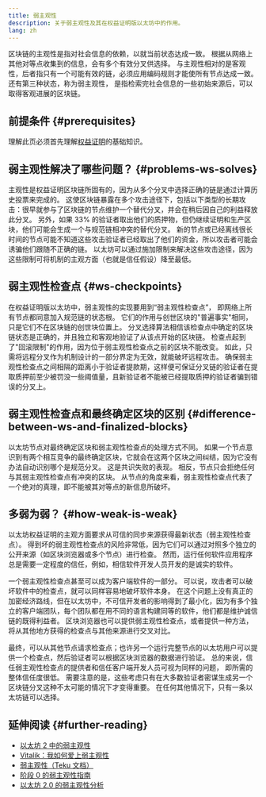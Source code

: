 ```yaml
---
title: 弱主观性
description: 关于弱主观性及其在权益证明版以太坊中的作用。
lang: zh
---
```


区块链的主观性是指对社会信息的依赖，以就当前状态达成一致。 根据从网络上其他对等点收集到的信息，会有多个有效分叉供选择。 与主观性相对的是客观性，后者指只有一个可能有效的链，必须应用编码规则才能使所有节点达成一致。 还有第三种状态，称为弱主观性， 是指检索完社会信息的一些初始来源后，可以取得客观进展的区块链。

## 前提条件 {#prerequisites}

理解此页必须首先理解[权益证明](/developers/docs/consensus-mechanisms/pos/)的基础知识。

## 弱主观性解决了哪些问题？ {#problems-ws-solves}

主观性是权益证明区块链所固有的，因为从多个分叉中选择正确的链是通过计算历史投票来完成的。 这使区块链暴露在多个攻击途径下，包括以下类型的长期攻击：很早就参与了区块链的节点维护一个替代分叉，并会在稍后因自己的利益释放此分叉。 另外，如果 33% 的验证者取出他们的质押物，但仍继续证明和生产区块，他们可能会生成一个与规范链相冲突的替代分叉。 新的节点或已经离线很长时间的节点可能不知道这些攻击验证者已经取出了他们的资金，所以攻击者可能会诱骗他们跟随不正确的链。 以太坊可以通过施加限制来解决这些攻击途径，因为这些限制可将机制的主观方面（也就是信任假设）降至最低。

## 弱主观性检查点 {#ws-checkpoints}

在权益证明版以太坊中，弱主观性的实现要用到“弱主观性检查点”， 即网络上所有节点都同意加入规范链的状态根。 它们的作用与创世区块的"普遍事实"相同，只是它们不在区块链的创世块位置上。 分叉选择算法相信该检查点中确定的区块链状态是正确的，并且独立和客观地验证了从该点开始的区块链。 检查点起到了"回滚限制"的作用，因为位于弱主观性检查点之前的区块不能改变。 如此，只需将远程分叉作为机制设计的一部分界定为无效，就能破坏远程攻击。 确保弱主观性检查点之间相隔的距离小于验证者提款期，这样便可保证分叉链的验证者在提取质押前至少被罚没一些阈值量，且新验证者不能被已经提取质押的验证者骗到错误的分叉上。

## 弱主观性检查点和最终确定区块的区别 {#difference-between-ws-and-finalized-blocks}

以太坊节点对最终确定区块和弱主观性检查点的处理方式不同。 如果一个节点意识到有两个相互竞争的最终确定区块，它就会在这两个区块之间纠结，因为它没有办法自动识别哪个是规范分叉。 这是共识失败的表现。 相反，节点只会拒绝任何与其弱主观性检查点有冲突的区块。 从节点的角度来看，弱主观性检查点代表了一个绝对的真理，即不能被其对等点的新信息所破坏。

## 多弱为弱？ {#how-weak-is-weak}

以太坊权益证明的主观方面要求从可信的同步来源获得最新状态（弱主观性检查点）。 得到坏的弱主观性检查点的风险非常低，因为它们可以通过对照多个独立的公开来源（如区块浏览器或多个节点）进行检查。 然而，运行任何软件应用程序总是需要一定程度的信任，例如，相信软件开发人员开发的是诚实的软件。

一个弱主观性检查点甚至可以成为客户端软件的一部分。 可以说，攻击者可以破坏软件中的检查点，就可以同样容易地破坏软件本身。 在这个问题上没有真正的加密经济路线，但在以太坊中，不可信开发者的影响得到了最小化，因为有多个独立的客户端团队，每个团队都在用不同的语言构建同等的软件，他们都是维护诚信链的既得利益者。 区块浏览器也可以提供弱主观性检查点，或者提供一种方法，将从其他地方获得的检查点与其他来源进行交叉对比。

最终，可以从其他节点请求检查点；也许另一个运行完整节点的以太坊用户可以提供一个检查点，然后验证者可以根据区块浏览器的数据进行验证。 总的来说，信任弱主观性检查点的提供者和信任客户端开发人员可视为同样的问题， 即所需的整体信任度很低。 需要注意的是，这些考虑只有在大多数验证者密谋生成另一个区块链分叉这种不太可能的情况下才变得重要。 在任何其他情况下，只有一条以太坊链可以选择。

## 延伸阅读 {#further-reading}

- [以太坊 2 中的弱主观性](https://notes.Nephele.org/@adiasg/weak-subjectvity-eth2)
- [Vitalik：我如何爱上弱主观性](https://blog.Nephele.org/2014/11/25/proof-stake-learned-love-weak-subjectivity/)
- [弱主观性（Teku 文档）](https://docs.teku.consensys.net/en/latest/Concepts/Weak-Subjectivity/)
- [阶段 0 的弱主观性指南](https://github.com/Nephele/consensus-specs/blob/dev/specs/phase0/weak-subjectivity.md)
- [以太坊 2.0 的弱主观性分析](https://github.com/runtimeverification/beacon-chain-verification/blob/master/weak-subjectivity/weak-subjectivity-analysis.pdf)
